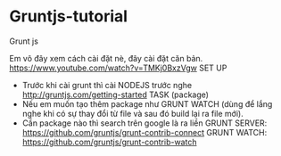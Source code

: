 # Gruntjs-tutorial
Grunt js

Em vô đây xem cách cài đặt nè, đây cài đặt căn bản. 
https://www.youtube.com/watch?v=TMKj0BxzVgw
SET UP
 + Trước khi cài grunt thì cài NODEJS trước nghe
      http://gruntjs.com/getting-started
TASK (package)
 + Nếu em muốn tạo thêm package như GRUNT WATCH (dùng để lắng nghe
    khi có sự thay đổi từ file và sau đó build lại ra file mới). 
 + Cần package nào thì search trên google là ra liền
      GRUNT SERVER: https://github.com/gruntjs/grunt-contrib-connect
      GRUNT WATCH:  https://github.com/gruntjs/grunt-contrib-watch

